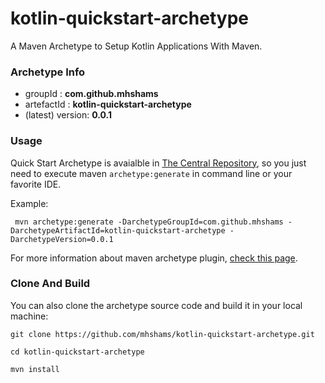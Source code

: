 # kotlin-quickstart-archetype

A Maven Archetype to Setup Kotlin Applications With Maven.

### Archetype Info
- groupId         : **com.github.mhshams**
- artefactId      : **kotlin-quickstart-archetype**
- (latest) version: **0.0.1**

### Usage

Quick Start Archetype is avaialble in [The Central Repository](http://search.maven.org/#browse), so you just need to execute maven `archetype:generate` in command line or your favorite IDE.

Example:
```
 mvn archetype:generate -DarchetypeGroupId=com.github.mhshams -DarchetypeArtifactId=kotlin-quickstart-archetype -DarchetypeVersion=0.0.1

```

For more information about maven archetype plugin, [check this page](http://maven.apache.org/archetype/maven-archetype-plugin/).

### Clone And Build

You can also clone the archetype source code and build it in your local machine:

```
git clone https://github.com/mhshams/kotlin-quickstart-archetype.git

cd kotlin-quickstart-archetype

mvn install

```

